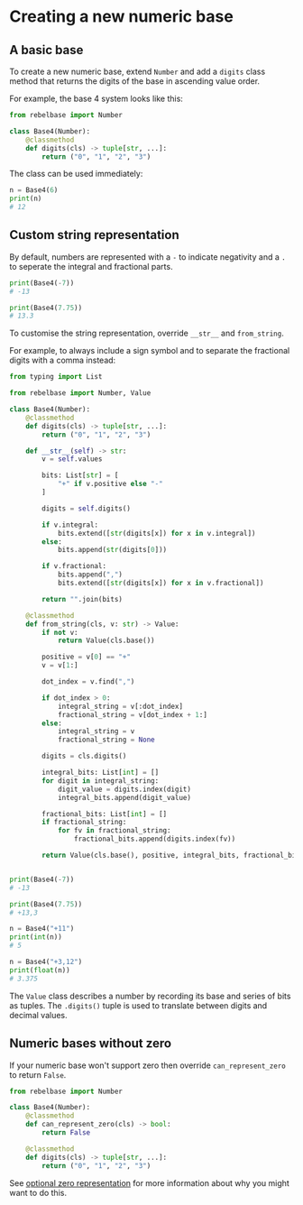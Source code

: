 # Creating a new numeric base

## A basic base

To create a new numeric base, extend `Number` and add a `digits` class method that returns the digits of the base in ascending value order.

For example, the base 4 system looks like this:

```python
from rebelbase import Number

class Base4(Number):
    @classmethod
    def digits(cls) -> tuple[str, ...]:
        return ("0", "1", "2", "3")
```

The class can be used immediately:

```python
n = Base4(6)
print(n)
# 12
```

## Custom string representation

By default, numbers are represented with a `-` to indicate negativity and a `.` to seperate the integral and fractional parts.

```python
print(Base4(-7))
# -13

print(Base4(7.75))
# 13.3
```

To customise the string representation, override `__str__` and `from_string`.

For example, to always include a sign symbol and to separate the fractional digits with a comma instead:

```python
from typing import List

from rebelbase import Number, Value

class Base4(Number):
    @classmethod
    def digits(cls) -> tuple[str, ...]:
        return ("0", "1", "2", "3")

    def __str__(self) -> str:
        v = self.values

        bits: List[str] = [
            "+" if v.positive else "-"
        ]

        digits = self.digits()

        if v.integral:
            bits.extend([str(digits[x]) for x in v.integral])
        else:
            bits.append(str(digits[0]))

        if v.fractional:
            bits.append(",")
            bits.extend([str(digits[x]) for x in v.fractional])

        return "".join(bits)

    @classmethod
    def from_string(cls, v: str) -> Value:
        if not v:
            return Value(cls.base())

        positive = v[0] == "+"
        v = v[1:]

        dot_index = v.find(",")

        if dot_index > 0:
            integral_string = v[:dot_index]
            fractional_string = v[dot_index + 1:]
        else:
            integral_string = v
            fractional_string = None

        digits = cls.digits()

        integral_bits: List[int] = []
        for digit in integral_string:
            digit_value = digits.index(digit)
            integral_bits.append(digit_value)

        fractional_bits: List[int] = []
        if fractional_string:
            for fv in fractional_string:
                fractional_bits.append(digits.index(fv))

        return Value(cls.base(), positive, integral_bits, fractional_bits)


print(Base4(-7))
# -13

print(Base4(7.75))
# +13,3

n = Base4("+11")
print(int(n))
# 5

n = Base4("+3,12")
print(float(n))
# 3.375
```

The `Value` class describes a number by recording its base and series of bits as tuples. The `.digits()` tuple is used to translate between digits and decimal values.

## Numeric bases without zero

If your numeric base won't support zero then override `can_represent_zero` to return `False`.

```python
from rebelbase import Number

class Base4(Number):
    @classmethod
    def can_represent_zero(cls) -> bool:
        return False

    @classmethod
    def digits(cls) -> tuple[str, ...]:
        return ("0", "1", "2", "3")
```

See [optional zero representation](./optional_zero.md) for more information about why you might want to do this.
